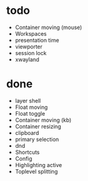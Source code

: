 # todo

- Container moving (mouse)
- Workspaces
- presentation time
- viewporter
- session lock
- xwayland

# done

- layer shell
- Float moving
- Float toggle
- Container moving (kb)
- Container resizing
- clipboard
- primary selection
- dnd
- Shortcuts
- Config
- Highlighting active
- Toplevel splitting
